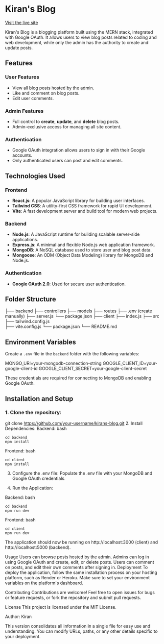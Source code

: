 # Kiran's Blog

[Visit the live site](https://blogapp-znn5.onrender.com/)

Kiran's Blog is a blogging platform built using the MERN stack, integrated with Google OAuth. It allows users to view blog posts related to coding and web development, while only the admin has the authority to create and update posts. 

## Features

### User Features
- View all blog posts hosted by the admin.
- Like and comment on blog posts.
- Edit user comments.

### Admin Features
- Full control to **create**, **update**, and **delete** blog posts.
- Admin-exclusive access for managing all site content.

### Authentication
- Google OAuth integration allows users to sign in with their Google accounts.
- Only authenticated users can post and edit comments.

## Technologies Used

### Frontend
- **React.js**: A popular JavaScript library for building user interfaces.
- **Tailwind CSS**: A utility-first CSS framework for rapid UI development.
- **Vite**: A fast development server and build tool for modern web projects.

### Backend
- **Node.js**: A JavaScript runtime for building scalable server-side applications.
- **Express.js**: A minimal and flexible Node.js web application framework.
- **MongoDB**: A NoSQL database used to store user and blog post data.
- **Mongoose**: An ODM (Object Data Modeling) library for MongoDB and Node.js.

### Authentication
- **Google OAuth 2.0**: Used for secure user authentication.

## Folder Structure

├── backend 
 ├── controllers 
 ├── models 
 ├── routes 
 ├── .env (create manually) 
 ├── server.js 
 └── package.json 
├── client 
  ├── index.js 
  ├── src 
  ├── tailwind.config.js  
  ├── vite.config.js 
  └── package.json 
  └── README.md



## Environment Variables

Create a `.env` file in the `backend` folder with the following variables:

MONGO_URI=your-mongodb-connection-string GOOGLE_CLIENT_ID=your-google-client-id GOOGLE_CLIENT_SECRET=your-google-client-secret


These credentials are required for connecting to MongoDB and enabling Google OAuth.

## Installation and Setup

### 1. Clone the repository:

git clone https://github.com/your-username/kirans-blog.git
2. Install Dependencies:
Backend:
bash
  
    cd backend
    npm install

Frontend:
bash

    cd client
    npm install
3. Configure the .env file:
Populate the .env file with your MongoDB and Google OAuth credentials.

4. Run the Application:

Backend:
bash

    cd backend
    npm run dev
Frontend:
bash
    
    cd client
    npm run dev
    
The application should now be running on http://localhost:3000 (client) and http://localhost:5000 (backend).

Usage
Users can browse posts hosted by the admin.
Admins can log in using Google OAuth and create, edit, or delete posts.
Users can comment on posts, and edit their own comments after signing in.
Deployment
To deploy the application, follow the same installation process on your hosting platform, such as Render or Heroku. Make sure to set your environment variables on the platform's dashboard.

Contributing
Contributions are welcome! Feel free to open issues for bugs or feature requests, or fork the repository and submit pull requests.

License
This project is licensed under the MIT License.

Author: Kiran


This version consolidates all information in a single file for easy use and understanding. You can modify URLs, paths, or any other details specific to your deployment.
